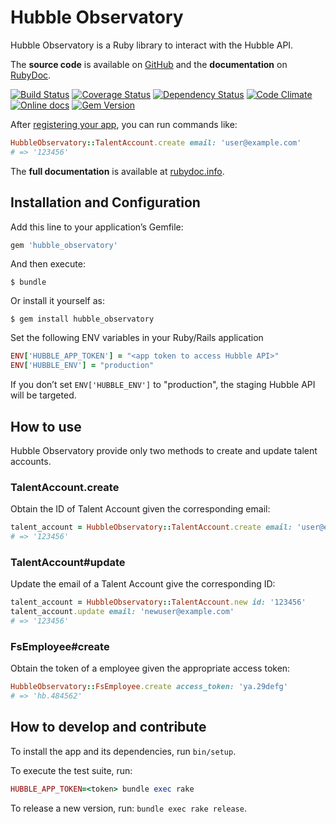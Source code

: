 Hubble Observatory
==================

Hubble Observatory is a Ruby library to interact with the Hubble API.

The **source code** is available on [GitHub](https://github.com/fullscreen/hubble_observatory) and the **documentation** on [RubyDoc](http://www.rubydoc.info/gems/hubble_observatory/frames).

[![Build Status](http://img.shields.io/travis/Fullscreen/hubble_observatory/master.svg)](https://travis-ci.org/Fullscreen/hubble_observatory)
[![Coverage Status](http://img.shields.io/coveralls/Fullscreen/hubble_observatory/master.svg)](https://coveralls.io/r/Fullscreen/hubble_observatory)
[![Dependency Status](http://img.shields.io/gemnasium/Fullscreen/hubble_observatory.svg)](https://gemnasium.com/Fullscreen/hubble_observatory)
[![Code Climate](http://img.shields.io/codeclimate/github/Fullscreen/hubble_observatory.svg)](https://codeclimate.com/github/Fullscreen/hubble_observatory)
[![Online docs](http://img.shields.io/badge/docs-✓-green.svg)](http://www.rubydoc.info/gems/hubble_observatory/frames)
[![Gem Version](http://img.shields.io/gem/v/hubble_observatory.svg)](http://rubygems.org/gems/hubble_observatory)

After [registering your app](https://fullscreen.github.io/hubble_observatory/), you can run commands like:

```ruby
HubbleObservatory::TalentAccount.create email: 'user@example.com'
# => '123456'
```

The **full documentation** is available at [rubydoc.info](http://www.rubydoc.info/gems/hubble_observatory/frames).


## Installation and Configuration

Add this line to your application’s Gemfile:

```ruby
gem 'hubble_observatory'
```

And then execute:

    $ bundle

Or install it yourself as:

    $ gem install hubble_observatory

Set the following ENV variables in your Ruby/Rails application

```ruby
ENV['HUBBLE_APP_TOKEN'] = "<app token to access Hubble API>"
ENV['HUBBLE_ENV'] = "production"
```

If you don’t set `ENV['HUBBLE_ENV']` to "production", the staging Hubble API will be targeted.

## How to use

Hubble Observatory provide only two methods to create and update talent accounts.

### TalentAccount.create

Obtain the ID of Talent Account given the corresponding email:

```ruby
talent_account = HubbleObservatory::TalentAccount.create email: 'user@example.com'
# => '123456'
```

### TalentAccount#update

Update the email of a Talent Account give the corresponding ID:

```ruby
talent_account = HubbleObservatory::TalentAccount.new id: '123456'
talent_account.update email: 'newuser@example.com'
# => '123456'
```
### FsEmployee#create

Obtain the token of a employee given the appropriate access token:

```ruby
HubbleObservatory::FsEmployee.create access_token: 'ya.29defg'
# => 'hb.484562'
```

## How to develop and contribute

To install the app and its dependencies, run `bin/setup`.

To execute the test suite, run:

```ruby
HUBBLE_APP_TOKEN=<token> bundle exec rake
```

To release a new version, run: `bundle exec rake release`.
